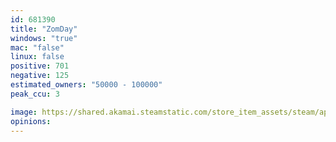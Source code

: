 ```yaml
---
id: 681390
title: "ZomDay"
windows: "true"
mac: "false"
linux: false
positive: 701
negative: 125
estimated_owners: "50000 - 100000"
peak_ccu: 3

image: https://shared.akamai.steamstatic.com/store_item_assets/steam/apps/681390/header.jpg?t=1690952950
opinions:
---
```

